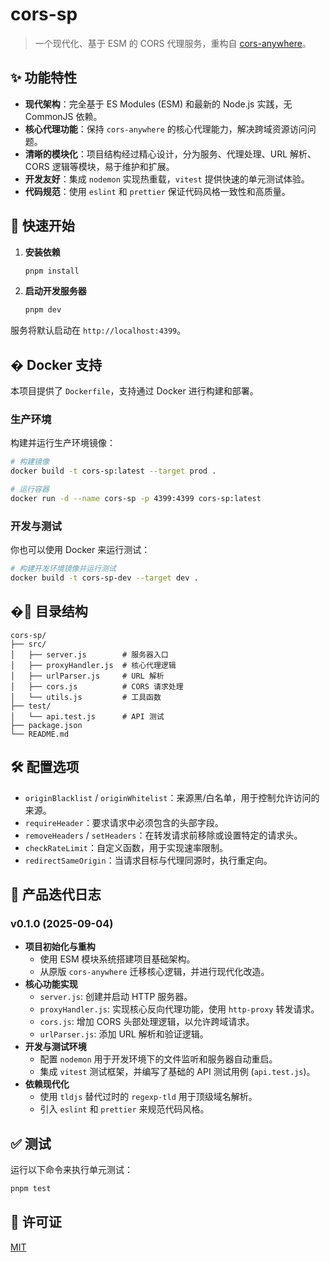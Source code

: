 # cors-sp

> 一个现代化、基于 ESM 的 CORS 代理服务，重构自 [cors-anywhere](https://github.com/Rob--W/cors-anywhere)。

## ✨ 功能特性

- **现代架构**：完全基于 ES Modules (ESM) 和最新的 Node.js 实践，无 CommonJS 依赖。
- **核心代理功能**：保持 `cors-anywhere` 的核心代理能力，解决跨域资源访问问题。
- **清晰的模块化**：项目结构经过精心设计，分为服务、代理处理、URL 解析、CORS 逻辑等模块，易于维护和扩展。
- **开发友好**：集成 `nodemon` 实现热重载，`vitest` 提供快速的单元测试体验。
- **代码规范**：使用 `eslint` 和 `prettier` 保证代码风格一致性和高质量。

## 🚀 快速开始

1. **安装依赖**

   ```bash
   pnpm install
   ```

2. **启动开发服务器**

   ```bash
   pnpm dev
   ```

服务将默认启动在 `http://localhost:4399`。

## � Docker 支持

本项目提供了 `Dockerfile`，支持通过 Docker 进行构建和部署。

### 生产环境

构建并运行生产环境镜像：

```bash
# 构建镜像
docker build -t cors-sp:latest --target prod .

# 运行容器
docker run -d --name cors-sp -p 4399:4399 cors-sp:latest
```

### 开发与测试

你也可以使用 Docker 来运行测试：

```bash
# 构建开发环境镜像并运行测试
docker build -t cors-sp-dev --target dev .
```

## �📁 目录结构

```text
cors-sp/
├── src/
│   ├── server.js        # 服务器入口
│   ├── proxyHandler.js  # 核心代理逻辑
│   ├── urlParser.js     # URL 解析
│   ├── cors.js          # CORS 请求处理
│   └── utils.js         # 工具函数
├── test/
│   └── api.test.js      # API 测试
├── package.json
└── README.md
```

## 🛠️ 配置选项

- `originBlacklist` / `originWhitelist`：来源黑/白名单，用于控制允许访问的来源。
- `requireHeader`：要求请求中必须包含的头部字段。
- `removeHeaders` / `setHeaders`：在转发请求前移除或设置特定的请求头。
- `checkRateLimit`：自定义函数，用于实现速率限制。
- `redirectSameOrigin`：当请求目标与代理同源时，执行重定向。

## 📜 产品迭代日志

### **v0.1.0 (2025-09-04)**

- **项目初始化与重构**
  - 使用 ESM 模块系统搭建项目基础架构。
  - 从原版 `cors-anywhere` 迁移核心逻辑，并进行现代化改造。
- **核心功能实现**
  - `server.js`: 创建并启动 HTTP 服务器。
  - `proxyHandler.js`: 实现核心反向代理功能，使用 `http-proxy` 转发请求。
  - `cors.js`: 增加 CORS 头部处理逻辑，以允许跨域请求。
  - `urlParser.js`: 添加 URL 解析和验证逻辑。
- **开发与测试环境**
  - 配置 `nodemon` 用于开发环境下的文件监听和服务器自动重启。
  - 集成 `vitest` 测试框架，并编写了基础的 API 测试用例 (`api.test.js`)。
- **依赖现代化**
  - 使用 `tldjs` 替代过时的 `regexp-tld` 用于顶级域名解析。
  - 引入 `eslint` 和 `prettier` 来规范代码风格。

## ✅ 测试

运行以下命令来执行单元测试：

```bash
pnpm test
```

## 📄 许可证

[MIT](./LICENSE)
